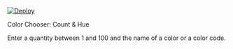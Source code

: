 [![Deploy](https://www.herokucdn.com/deploy/button.png)](https://heroku.com/deploy)

Color Chooser:  Count & Hue

Enter a quantity between 1 and 100 and the name of a color or a color code.
